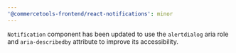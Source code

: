 ```yaml
---
'@commercetools-frontend/react-notifications': minor
---
```


`Notification` component has been updated to use the `alertdialog` aria role and `aria-describedby` attribute to improve its accessibility.
